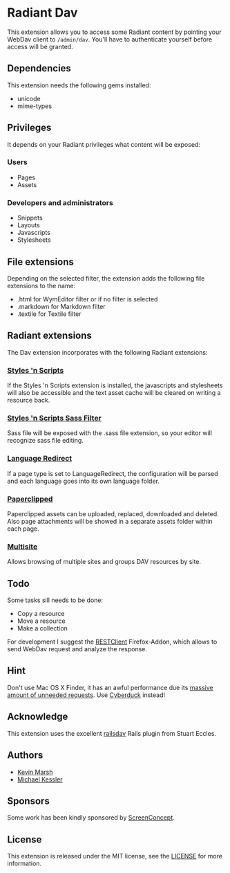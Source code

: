 Radiant Dav
===========

This extension allows you to access some Radiant content by pointing your WebDav
client to `/admin/dav`. You'll have to authenticate yourself before access will
be granted.

Dependencies
------------

This extension needs the following gems installed:

* unicode
* mime-types

Privileges
----------

It depends on your Radiant privileges what content will be exposed:

### Users

* Pages
* Assets

### Developers and administrators

* Snippets
* Layouts
* Javascripts
* Stylesheets

File extensions
---------------

Depending on the selected filter, the extension adds the following file extensions
to the name:

* .html for WymEditor filter or if no filter is selected
* .markdown for Markdown filter
* .textile for Textile filter

Radiant extensions
------------------

The Dav extension incorporates with the following Radiant extensions:

### [Styles 'n Scripts](http://github.com/SwankInnovations/radiant-sns-extension/tree/master)

If the Styles 'n Scripts extension is installed, the javascripts and stylesheets 
will also be accessible and the text asset cache will be cleared on writing a resource back.

### [Styles 'n Scripts Sass Filter](http://github.com/SwankInnovations/radiant-sns-sass-filter-extension/tree/master)

Sass file will be exposed with the .sass file extension, so your editor will recognize sass file editing.

### [Language Redirect](http://github.com/intinig/radiant_language_redirect_extension/tree/master)

If a page type is set to LanguageRedirect, the configuration will be parsed and
each language goes into its own language folder.

### [Paperclipped](git://github.com/kbingman/paperclipped/tree/master)

Paperclipped assets can be uploaded, replaced, downloaded and deleted. Also page attachments will be showed in a separate assets folder within each page.

### [Multisite](git://github.com/spanner/git://github.com/spanner/radiant-multi-site-extension/tree/master)

Allows browsing of multiple sites and groups DAV resources by site.

Todo
----

Some tasks sill needs to be done:

* Copy a resource
* Move a resource
* Make a collection

For development I suggest the [RESTClient](https://addons.mozilla.org/de/firefox/addon/9780) Firefox-Addon, which allows to send WebDav request and analyze the response.

Hint
----

Don't use Mac OS X Finder, it has an awful performance due its [massive amount
of unneeded requests](http://code.google.com/p/sabredav/wiki/Finder). Use
[Cyberduck](http://cyberduck.ch/) instead!

Acknowledge
-----------

This extension uses the excellent [railsdav](http://github.com/stueccles/railsdav/tree/master)
Rails plugin from Stuart Eccles.

Authors
-------

* [Kevin Marsh](http://kevinmarsh.com)
* [Michael Kessler](http://blog.netzpiraten.ch)

Sponsors
--------

Some work has been kindly sponsored by [ScreenConcept](http://www.screenconcept.ch).

License
-------

This extension is released under the MIT license, see the [LICENSE](master/LICENSE) for more
information.